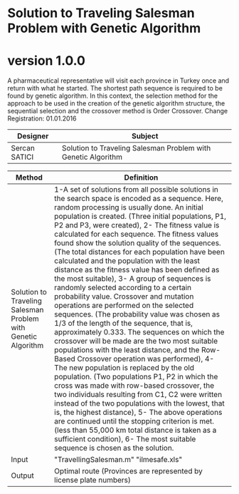 # Solution to Traveling Salesman Problem with Genetic Algorithm

# version 1.0.0
A pharmaceutical representative will visit each province in Turkey once and return with what he started. The shortest path sequence is required to be found by genetic algorithm. In this context, the selection method for the approach to be used in the creation of the genetic algorithm structure, the sequential selection and the crossover method is Order Crossover. Change Registration: 01.01.2016

Designer | Subject  |
---| --- |
Sercan SATICI | Solution to Traveling Salesman Problem with Genetic Algorithm |


Method | Definition  |
---| --- |
Solution to Traveling Salesman Problem with Genetic Algorithm | 1-A set of solutions from all possible solutions in the search space is encoded as a sequence. Here, random processing is usually done. An initial population is created. (Three initial populations, P1, P2 and P3, were created), 2- The fitness value is calculated for each sequence. The fitness values ​​found show the solution quality of the sequences. (The total distances for each population have been calculated and the population with the least distance as the fitness value has been defined as the most suitable), 3- A group of sequences is randomly selected according to a certain probability value. Crossover and mutation operations are performed on the selected sequences. (The probability value was chosen as 1/3 of the length of the sequence, that is, approximately 0.333. The sequences on which the crossover will be made are the two most suitable populations with the least distance, and the Row-Based Crossover operation was performed), 4- The new population is replaced by the old population. (Two populations P1, P2 in which the cross was made with row-based crossover, the two individuals resulting from C1, C2 were written instead of the two populations with the lowest, that is, the highest distance), 5- The above operations are continued until the stopping criterion is met. (less than 55,000 km total distance is taken as a sufficient condition), 6- The most suitable sequence is chosen as the solution. |
Input |  "TravellingSalesman.m" "ilmesafe.xls" |
Output | Optimal route (Provinces are represented by license plate numbers) |

